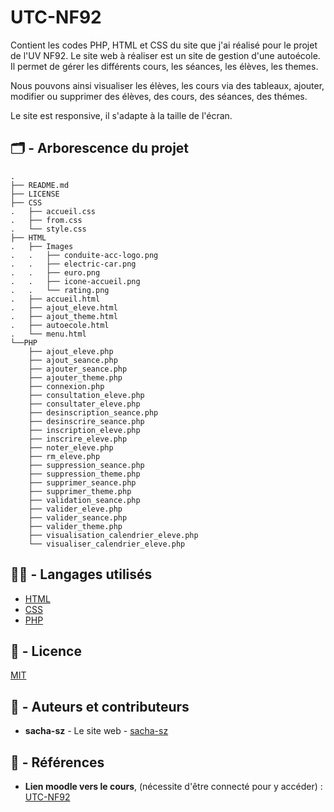 # UTC-NF92
Contient les codes PHP, HTML et CSS du site que j'ai réalisé pour le projet de l'UV NF92.
Le site web à réaliser est un site de gestion d'une autoécole.
Il permet de gérer les différents cours, les séances, les élèves, les themes.

Nous pouvons ainsi visualiser les élèves, les cours via des tableaux, ajouter, modifier ou supprimer des élèves, des cours, des séances, des thémes.

Le site est responsive, il s'adapte à la taille de l'écran.


## :card_index_dividers: - Arborescence du projet

```
.
├── README.md
├── LICENSE
├── CSS
.   ├── accueil.css
.   ├── from.css
.   └── style.css
├── HTML
.   ├── Images
.   .   ├── conduite-acc-logo.png
.   .   ├── electric-car.png
.   .   ├── euro.png
.   .   ├── icone-accueil.png
.   .   └── rating.png
.   ├── accueil.html
.   ├── ajout_eleve.html
.   ├── ajout_theme.html
.   ├── autoecole.html
.   └── menu.html
└──PHP
    ├── ajout_eleve.php
    ├── ajout_seance.php
    ├── ajouter_seance.php
    ├── ajouter_theme.php
    ├── connexion.php
    ├── consultation_eleve.php
    ├── consultater_eleve.php
    ├── desinscription_seance.php
    ├── desinscrire_seance.php
    ├── inscription_eleve.php
    ├── inscrire_eleve.php
    ├── noter_eleve.php
    ├── rm_eleve.php
    ├── suppression_seance.php
    ├── suppression_theme.php
    ├── supprimer_seance.php
    ├── supprimer_theme.php
    ├── validation_seance.php
    ├── valider_eleve.php
    ├── valider_seance.php
    ├── valider_theme.php
    ├── visualisation_calendrier_eleve.php
    └── visualiser_calendrier_eleve.php
```

## :technologist: - Langages utilisés
- [HTML](https://www.wikiwand.com/fr/Hypertext_Markup_Language)
- [CSS](https://www.wikiwand.com/fr/Feuilles_de_style_en_cascade)
- [PHP](https://www.wikiwand.com/fr/PHP)

## :memo: - Licence

[MIT](LICENSE)

## :notebook_with_decorative_cover: - Auteurs et contributeurs

-   **sacha-sz** - Le site web - [sacha-sz](https://github.com/sacha-sz)

## :bookmark_tabs: - Références
- **Lien moodle vers le cours**, (nécessite d'être connecté pour y accéder) : [UTC-NF92](https://moodle.utc.fr/enrol/index.php?id=837)
